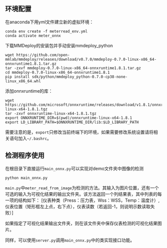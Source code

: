 ## 环境配置
在anaconda下用yml文件建立新的虚拟环境：
```
conda env create -f meterread_env.yml
conda activate meter_onnx
``` 
下载MMDeploy的安装包并手动安装mmdeploy_python
```
wget https://github.com/open-mmlab/mmdeploy/releases/download/v0.7.0/mmdeploy-0.7.0-linux-x86_64-onnxruntime1.8.1.tar.gz
tar -zxvf mmdeploy-0.7.0-linux-x86_64-onnxruntime1.8.1.tar.gz
cd mmdeploy-0.7.0-linux-x86_64-onnxruntime1.8.1
pip install sdk/python/mmdeploy_python-0.7.0-cp38-none-linux_x86_64.whl
```
添加onnxruntime的库：
```
wget https://github.com/microsoft/onnxruntime/releases/download/v1.8.1/onnxruntime-linux-x64-1.8.1.tgz
tar -zxvf onnxruntime-linux-x64-1.8.1.tgz
export ONNXRUNTIME_DIR=$(pwd)/onnxruntime-linux-x64-1.8.1
export LD_LIBRARY_PATH=$ONNXRUNTIME_DIR/lib:$LD_LIBRARY_PATH
```
需要注意的是，`export`只修改当前终端下的环境，如果需要修改系统设置请将相关语句加入`~/.bashrc`。

## 检测程序使用
在根目录下直接运行`main_onnx.py`可以实现对demo文件夹中图像的检测
```
python main_onnx.py
```
`main.py`中`meter_read_from_image`为检测的方法。其输入为图片位置，还有一个可选的输入为可视化结果的输出文件夹。该方法返回一个列结果表，其中列表的每一项的结构如下：
[仪表种类（Press：压力表，Wss：WSS，Temp：温度计）, 仪表位置（矩形框左上点，右下点），仪表读数（若返回-1，则说明示数读取失败）]

如果指定了可视化结果输出文件夹，则在该文件夹中保存仪表检测的可视化结果图片。

同样，可以使用`server.py`调用`main_onnx.py`中的类实现接口功能。